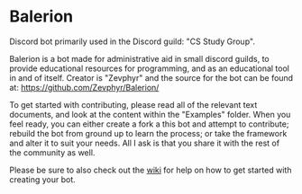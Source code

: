 # Balerion
Discord bot primarily used in the Discord guild: "CS Study Group".


Balerion is a bot made for administrative aid in small discord guilds, to provide educational resources for programming, and as an educational tool in and of itself. Creator is "Zevphyr" and the source for the bot can be found at: https://github.com/Zevphyr/Balerion/

To get started with contributing, please read all of the relevant text documents, and look at the content within the "Examples" folder.
When you feel ready, you can either create a fork a this bot and attempt to contribute; rebuild the bot from ground up to learn the process; or take the framework and alter it to suit your needs. All I ask is that you share it with the rest of the community as well. 

Please be sure to also check out the [wiki](https://github.com/Zevphyr/Balerion/wiki) for help on how to get started with creating your bot. 
